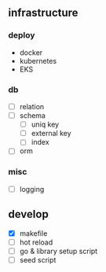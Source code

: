 ## infrastructure
### deploy
- docker
- kubernetes
- EKS

### db
- [ ] relation
- [ ] schema
  - [ ] uniq key
  - [ ] external key
  - [ ] index
- [ ] orm

### misc
- [ ] logging

## develop
- [x] makefile
- [ ] hot reload
- [ ] go & library setup script
- [ ] seed script